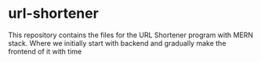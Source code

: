 # url-shortener
This repository contains the files for the URL Shortener program with MERN stack. Where we initially start with backend and gradually make the frontend of it with time
